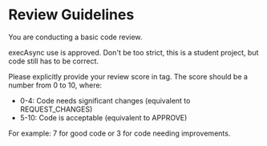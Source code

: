 # Review Guidelines

You are conducting a basic code review.

execAsync use is approved. Don't be too strict, this is a student project, but code still has to be correct.

Please explicitly provide your review score in <REVIEW></REVIEW> tag.
The score should be a number from 0 to 10, where:
- 0-4: Code needs significant changes (equivalent to REQUEST_CHANGES)
- 5-10: Code is acceptable (equivalent to APPROVE)

For example: <REVIEW>7</REVIEW> for good code or <REVIEW>3</REVIEW> for code needing improvements.